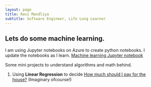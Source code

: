 ```yaml
---
layout: page
title: Ravi Mandliya
subtitle: Software Engineer, Life Long Learner
---
```


## Lets do some machine learning.

I am using Jupyter notebooks on Azure to create python notebooks. I update the notebooks as I learn. [Machine learning Jupyter notebook](https://notebooks.azure.com/library/mlprac)

Some mini projects to understand algorithms and math behind.

1. Using **Linear Regression** to decide [How much should I pay for the house?](https://notebooks.azure.com/library/mlprac/html/How%20much%20should%20I%20pay%20for%20the%20house!.ipynb) (Imaginary ofcourse!)

